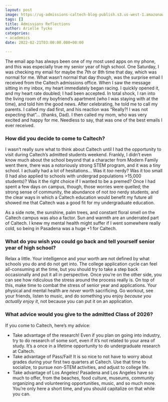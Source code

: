 ```yaml
---
layout: post
image: https://ug-admissions-caltech-blog-publish.s3.us-west-1.amazonaws.com/images/2022/arielle/B9013C46-2357-434E-8D3E-D3E57B248520.jpeg
tags: []
title: Admissions Reflections
author: Arielle Tycko
categories:
- academics
date: 2022-02-21T03:00:00.000+00:00

---
```

The email app has always been one of my most used apps on my phone, and this was especially true my senior year of high school. One Saturday, I was checking my email for maybe the 7th or 8th time that day, which was normal for me. What wasn’t normal that day though, was the surprise email I received from the Caltech admissions office. When I saw the message sitting in my inbox, my heart immediately began racing. I quickly opened it, and my heart rate doubled; I had been accepted. In total shock, I ran into the living room of my boyfriend’s apartment (who I was staying with at the time), and told him the good news. After celebrating, he told me to call my parents. I called my dad first, and his reaction was “Really?! I was not expecting that”... (thanks, Dad). I then called my mom, who was very excited and happy for me. Needless to say, that was one of the best emails I ever received.

### **How did you decide to come to Caltech?**

I wasn’t really sure what to think about Caltech until I had the opportunity to visit during Caltech’s admitted students weekend. Frankly, I didn’t even know much about the school beyond that a character from Modern Family went there, there was a notoriously strong STEM program, and it was a tiny school. I actually had a lot of hesitations… Was it _too_ nerdy? Was it too small (I had also applied to schools with undergrad populations >15,000 students)? Was it the right choice if I wanted to be a premed? Once I had spent a few days on campus, though, those worries were quelled; the strong sense of community, the abundance of not _too_ nerdy students, and the clear ways in which a Caltech education would benefit my future all showed me that Caltech was a good fit for my undergraduate education.

As a side note, the sunshine, palm trees, and constant floral smell on the Caltech campus was also a factor. Sun and warmth are an underrated part of Caltech. I knew my mental health might suffer if I went somewhere really cold, so being in Pasadena was a huge +1 for Caltech.

### **What do you wish you could go back and tell yourself senior year of high school?**

Relax a little. Your intelligence and your worth are not defined by what schools you do and do not get into. The college application cycle can feel all-consuming at the time, but you should try to take a step back occasionally and put it all in perspective. Once you’re on the other side, you can see how ridiculous the stress around the process really is. On top of this, make time to combat the stress of senior year and applications. Your physical and mental health are _never_ worth sacrificing. Go workout, see your friends, listen to music, and do something you enjoy _because you actually enjoy it_, not because you can put it on an application.

### **What advice would you give to the admitted Class of 2026?**

If you come to Caltech, here’s my advice:

* Take advantage of the research! Even if you plan on going into industry, try to do research of some sort, even if it’s not related to your area of study. It’s a once in a lifetime opportunity to do undergraduate research at Caltech.
* Take advantage of Pass/Fail! It is so nice to not have to worry about grades during your first two quarters at Caltech. Use that time to socialize, to pursue non-STEM activities, and adjust to college life.
* Take advantage of Los Angeles! Pasadena and Los Angeles have so much to offer, from the beaches, food culture, museums, community organizing and volunteering opportunities, music, and so much more. You’re only here a short time, and you should capitalize on that while you can.
